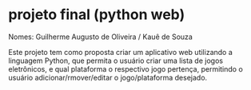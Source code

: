 # projeto final (python web)

Nomes: Guilherme Augusto de Oliveira / Kauê de Souza

Este projeto tem como proposta criar um aplicativo web utilizando a linguagem Python, que permita o usuário criar uma lista de jogos eletrônicos, e qual plataforma o respectivo jogo pertença, permitindo o usuário adicionar/rmover/editar o jogo/plataforma desejado.
